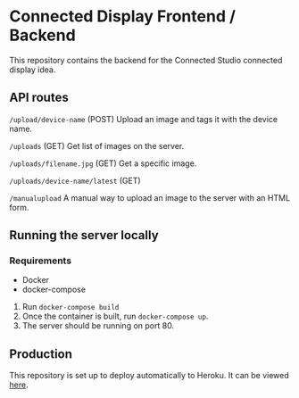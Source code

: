 # Connected Display Frontend / Backend

This repository contains the backend for the Connected Studio connected display idea.

## API routes

`/upload/device-name` (POST)
Upload an image and tags it with the device name.

`/uploads` (GET)
Get list of images on the server.

`/uploads/filename.jpg` (GET)
Get a specific image.

`/uploads/device-name/latest` (GET)

`/manualupload`
A manual way to upload an image to the server with an HTML form. 

## Running the server locally

### Requirements
- Docker
- docker-compose

1. Run `docker-compose build`
2. Once the container is built, run `docker-compose up`.
3. The server should be running on port 80.

## Production
This repository is set up to deploy automatically to Heroku. It can be viewed [here](https://connected-display.herokuapp.com/).